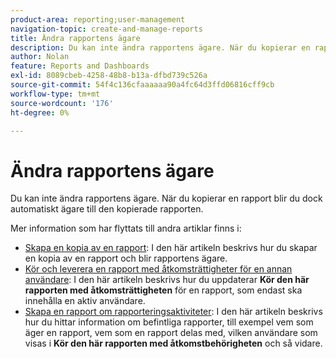```yaml
---
product-area: reporting;user-management
navigation-topic: create-and-manage-reports
title: Ändra rapportens ägare
description: Du kan inte ändra rapportens ägare. När du kopierar en rapport blir du dock automatiskt ägare till den kopierade rapporten.
author: Nolan
feature: Reports and Dashboards
exl-id: 8089cbeb-4258-48b8-b13a-dfbd739c526a
source-git-commit: 54f4c136cfaaaaaa90a4fc64d3ffd06816cff9cb
workflow-type: tm+mt
source-wordcount: '176'
ht-degree: 0%

---
```


# Ändra rapportens ägare

Du kan inte ändra rapportens ägare. När du kopierar en rapport blir du dock automatiskt ägare till den kopierade rapporten.

Mer information som har flyttats till andra artiklar finns i:

* [Skapa en kopia av en rapport](../../../reports-and-dashboards/reports/creating-and-managing-reports/create-copy-report.md): I den här artikeln beskrivs hur du skapar en kopia av en rapport och blir rapportens ägare.
* [Kör och leverera en rapport med åtkomsträttigheter för en annan användare](../../../reports-and-dashboards/reports/creating-and-managing-reports/run-deliver-report-access-rights-another-user.md): I den här artikeln beskrivs hur du uppdaterar **Kör den här rapporten med åtkomsträttigheten** för en rapport, som endast ska innehålla en aktiv användare.
* [Skapa en rapport om rapporteringsaktiviteter](../../../reports-and-dashboards/reports/report-usage/create-report-reporting-activities.md): I den här artikeln beskrivs hur du hittar information om befintliga rapporter, till exempel vem som äger en rapport, vem som en rapport delas med, vilken användare som visas i **Kör den här rapporten med åtkomstbehörigheten** och så vidare.
